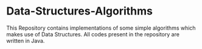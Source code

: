 # Data-Structures-Algorithms
This Repository contains implementations of some simple algorithms which makes use of Data Structures. 
All codes present in the repository are written in Java.
